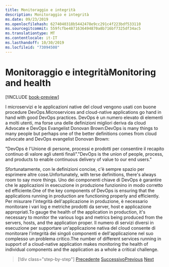 ```yaml
---
title: Monitoraggio e integrità
description: Monitoraggio e integrità
ms.date: 09/23/2019
ms.openlocfilehash: 6274040318b5442478e9cc291c4f223bdf533110
ms.sourcegitcommit: 559fcfbe4871636494870a8b716bf7325df34ac5
ms.translationtype: MT
ms.contentlocale: it-IT
ms.lasthandoff: 10/30/2019
ms.locfileid: "73094508"
---
```

# <a name="monitoring-and-health"></a><span data-ttu-id="439c1-103">Monitoraggio e integrità</span><span class="sxs-lookup"><span data-stu-id="439c1-103">Monitoring and health</span></span>

[!INCLUDE [book-preview](../../../includes/book-preview.md)]

<span data-ttu-id="439c1-104">I microservizi e le applicazioni native del cloud vengono usati con buone procedure DevOps.</span><span class="sxs-lookup"><span data-stu-id="439c1-104">Microservices and cloud-native applications go hand in hand with good DevOps practices.</span></span> <span data-ttu-id="439c1-105">DevOps è un numero elevato di elementi a molti utenti, ma forse una delle definizioni migliori deriva da cloud Advocate e DevOps Evangelist Donovan Brown:</span><span class="sxs-lookup"><span data-stu-id="439c1-105">DevOps is many things to many people but perhaps one of the better definitions comes from cloud advocate and DevOps evangelist Donovan Brown:</span></span>

<span data-ttu-id="439c1-106">"DevOps è l'Unione di persone, processi e prodotti per consentire il recapito continuo di valore agli utenti finali".</span><span class="sxs-lookup"><span data-stu-id="439c1-106">"DevOps is the union of people, process, and products to enable continuous delivery of value to our end users."</span></span>

<span data-ttu-id="439c1-107">Sfortunatamente, con le definizioni concise, c'è sempre spazio per esprimere altre cose.</span><span class="sxs-lookup"><span data-stu-id="439c1-107">Unfortunately, with terse definitions, there's always room to say more things.</span></span> <span data-ttu-id="439c1-108">Uno dei componenti chiave di DevOps è garantire che le applicazioni in esecuzione in produzione funzionino in modo corretto ed efficiente.</span><span class="sxs-lookup"><span data-stu-id="439c1-108">One of the key components of DevOps is ensuring that the applications running in production are functioning properly and efficiently.</span></span> <span data-ttu-id="439c1-109">Per misurare l'integrità dell'applicazione in produzione, è necessario monitorare i vari log e metriche prodotti da server, host e applicazione appropriati.</span><span class="sxs-lookup"><span data-stu-id="439c1-109">To gauge the health of the application in production, it's necessary to monitor the various logs and metrics being produced from the servers, hosts, and the application proper.</span></span> <span data-ttu-id="439c1-110">Il numero di servizi diversi in esecuzione per supportare un'applicazione nativa del cloud consente di monitorare l'integrità dei singoli componenti e dell'applicazione nel suo complesso un problema critico.</span><span class="sxs-lookup"><span data-stu-id="439c1-110">The number of different services running in support of a cloud-native application makes monitoring the health of individual components and the application as a whole a critical challenge.</span></span>

>[!div class="step-by-step"]
><span data-ttu-id="439c1-111">[Precedente](resilient-communications.md)
>[Successivo](observability-patterns.md)</span><span class="sxs-lookup"><span data-stu-id="439c1-111">[Previous](resilient-communications.md)
[Next](observability-patterns.md)</span></span>
